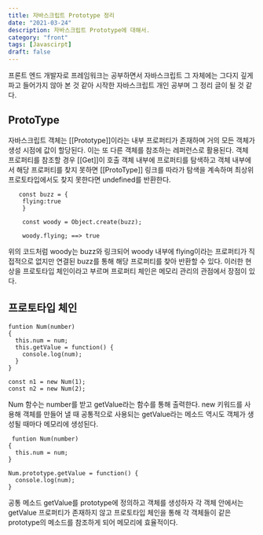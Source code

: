 ```yaml
---
title: 자바스크립트 Prototype 정리
date: "2021-03-24"
description: 자바스크립트 Prototype에 대해서.
category: "front"
tags: [Javascirpt]
draft: false
---
```


프론트 엔드 개발자로 프레임워크는 공부하면서 자바스크립트 그 자체에는 그다지 깊게 파고 들어가지 않아 본 것 같아 시작한 자바스크립트 개인 공부며 그 정리 글이 될 것 같다.

## ProtoType

자바스크립트 객체는 [[Prototype]]이라는 내부 프로퍼티가 존재하며 거의 모든 객체가 생성 시점에 값이 할당된다. 이는 또 다른 객체를 참조하는 레퍼런스로 활용된다.
객체 프로퍼티를 참조할 경우 [[Get]]이 호출 객체 내부에 프로퍼티를 탐색하고 객체 내부에서 해당 프로퍼티를 찾지 못하면 [[ProtoType]] 링크를 따라가 탐색을 계속하며 최상위 프로토타입에서도 찾지 못한다면 undefined를 반환한다.

```
   const buzz = {
    flying:true
    }

    const woody = Object.create(buzz);

    woody.flying; ==> true
```

위의 코드처럼 woody는 buzz와 링크되어 woody 내부에 flying이라는 프로퍼티가 직접적으로 없지만 연결된 buzz를 통해 해당 프로퍼티를 찾아 반환할 수 있다.
이러한 현상을 프로토타입 체인이라고 부르며 프로퍼티 체인은 메모리 관리의 관점에서 장점이 있다.

## 프로토타입 체인

```
funtion Num(number)
{
  this.num = num;
  this.getValue = function() {
    console.log(num);
  }
}

const n1 = new Num(1);
const n2 = new Num(2);
```

Num 함수는 number를 받고 getValue라는 함수를 통해 출력한다. new 키워드를 사용해 객체를 만들어 낼 때 공통적으로 사용되는 getValue라는 메소드 역시도 객체가 생성될 때마다 메모리에 생성된다.

```
 funtion Num(number)
{
  this.num = num;
}

Num.prototype.getValue = function() {
  console.log(num);
}
```

공통 메소드 getValue를 prototype에 정의하고 객체를 생성하자 각 객체 안에서는 getValue 프로퍼티가 존재하지 않고 프로토타입 체인을 통해 각 객체들이 같은 prototype의 메소드를 참조하게 되어 메모리에 효율적이다.
